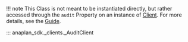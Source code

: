 !!! note
    This Class is not meant to be instantiated directly, but rather accessed through the `audit` Property on an
    instance of [Client](sync_client.md). For more details, see the [Guide](../../guides/audit.md).

::: anaplan_sdk._clients._AuditClient
